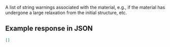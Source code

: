 A list of string warnings associated with the material, e.g., if the material has undergone a large relaxation from the initial structure, etc.







































## Example response in JSON

```json
[]
```

